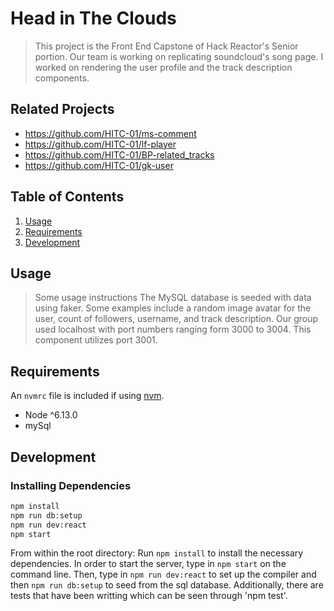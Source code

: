 # Head in The Clouds

> This project is the Front End Capstone of Hack Reactor's Senior portion. Our team is working on replicating soundcloud's song page. I worked on rendering the user profile and the track description components.

## Related Projects

  - https://github.com/HITC-01/ms-comment
  - https://github.com/HITC-01/lf-player
  - https://github.com/HITC-01/BP-related_tracks
  - https://github.com/HITC-01/gk-user

## Table of Contents

1. [Usage](#Usage)
1. [Requirements](#requirements)
1. [Development](#development)

## Usage

> Some usage instructions
The MySQL database is seeded with data using faker. Some examples include a random image avatar for the user, count of followers, username, and track description. Our group used localhost with port numbers ranging form 3000 to 3004. This component utilizes port 3001.

## Requirements

An `nvmrc` file is included if using [nvm](https://github.com/creationix/nvm).

- Node ^6.13.0
- mySql

## Development

### Installing Dependencies

```sh
npm install
npm run db:setup
npm run dev:react
npm start
```
From within the root directory:
Run `npm install` to install the necessary dependencies.
In order to start the server, type in `npm start` on the command line. Then, type
in `npm run dev:react` to set up the compiler and then `npm run db:setup` to
seed from the sql database. Additionally, there are tests that have been writting
which can be seen through 'npm test'.
